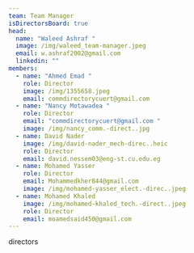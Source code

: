 ```yaml
---
team: Team Manager
isDirectorsBoard: true
head:
  name: "Waleed Ashraf "
  image: /img/waleed_team-manager.jpeg
  email: w.ashraf2002@gmail.com
  linkedin: ""
members:
  - name: "Ahmed Emad "
    role: Director
    image: /img/1355658.jpeg
    email: commdirectorycuert@gmail.com
  - name: "Nancy Motawadea "
    role: Director
    email: "commdirectorycuert@gmail.com "
    image: /img/nancy_comm.-direct..jpg
  - name: David Nader
    image: /img/david-nader_mech-direc..heic
    role: Director
    email: david.nessem03@eng-st.cu.edu.eg
  - name: Mohamed Yasser
    role: Director
    email: Mohammedkher844@gmail.com
    image: /img/mohamed-yasser_elect.-direc..jpeg
  - name: Mohamed Khaled
    image: /img/mohamed-khaled_tech.-direct..jpeg
    role: Director
    email: moamedsaid450@gmail.com
---
```

directors